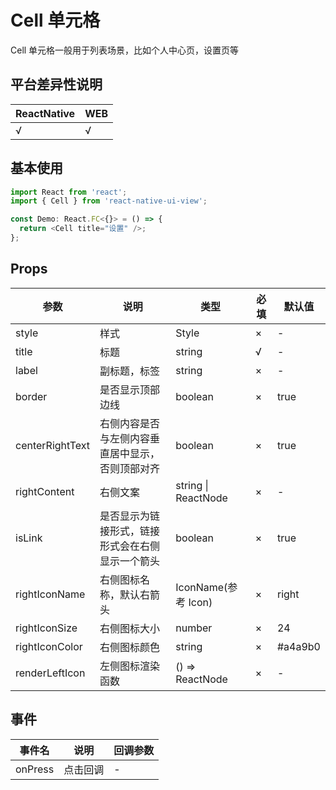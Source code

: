 # Cell 单元格

Cell 单元格一般用于列表场景，比如个人中心页，设置页等

## 平台差异性说明

| ReactNative | WEB |
| ----------- | --- |
| √           | √   |

## 基本使用

```typescript
import React from 'react';
import { Cell } from 'react-native-ui-view';

const Demo: React.FC<{}> = () => {
  return <Cell title="设置" />;
};
```

## Props

| 参数            | 说明                                             | 类型                | 必填 | 默认值  |
| --------------- | ------------------------------------------------ | ------------------- | ---- | ------- |
| style           | 样式                                             | Style               | ×    | -       |
| title           | 标题                                             | string              | √    | -       |
| label           | 副标题，标签                                     | string              | ×    | -       |
| border          | 是否显示顶部边线                                 | boolean             | ×    | true    |
| centerRightText | 右侧内容是否与左侧内容垂直居中显示，否则顶部对齐 | boolean             | ×    | true    |
| rightContent    | 右侧文案                                         | string \| ReactNode | ×    | -       |
| isLink          | 是否显示为链接形式，链接形式会在右侧显示一个箭头 | boolean             | ×    | true    |
| rightIconName   | 右侧图标名称，默认右箭头                         | IconName(参考 Icon) | ×    | right   |
| rightIconSize   | 右侧图标大小                                     | number              | ×    | 24      |
| rightIconColor  | 右侧图标颜色                                     | string              | ×    | #a4a9b0 |
| renderLeftIcon  | 左侧图标渲染函数                                 | () => ReactNode     | ×    | -       |

## 事件

| 事件名  | 说明     | 回调参数 |
| ------- | -------- | -------- |
| onPress | 点击回调 | -        |
